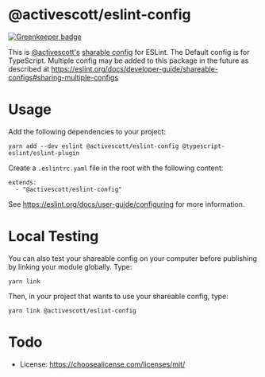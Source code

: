 # @activescott/eslint-config

[![Greenkeeper badge](https://badges.greenkeeper.io/activescott/eslint-config.svg)](https://greenkeeper.io/)

This is [@activescott's](https://github.com/activescott/) [sharable config](https://eslint.org/docs/developer-guide/shareable-configs) for ESLint. The Default config is for TypeScript. Multiple config may be added to this package in the future as described at https://eslint.org/docs/developer-guide/shareable-configs#sharing-multiple-configs

# Usage

Add the following dependencies to your project:

```
yarn add --dev eslint @activescott/eslint-config @typescript-eslint/eslint-plugin
```

Create a `.eslintrc.yaml` file in the root with the following content:

```
extends:
  - "@activescott/eslint-config"
```

See https://eslint.org/docs/user-guide/configuring for more information.

# Local Testing

You can also test your shareable config on your computer before publishing by linking your module globally. Type:

    yarn link

Then, in your project that wants to use your shareable config, type:

    yarn link @activescott/eslint-config

# Todo

- License: https://choosealicense.com/licenses/mit/
